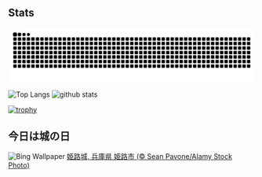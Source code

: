## Stats
<picture>
  <source media="(prefers-color-scheme: dark)" srcset="https://raw.githubusercontent.com/ba230t/ba230t/output/github-contribution-grid-snake-dark.svg">
  <source media="(prefers-color-scheme: light)" srcset="https://raw.githubusercontent.com/ba230t/ba230t/output/github-contribution-grid-snake.svg">
  <img alt="github contribution grid snake animation" src="https://raw.githubusercontent.com/ba230t/ba230t/output/github-contribution-grid-snake.svg">
</picture>

<p align="left">
  <img alt="Top Langs" height="150px" src="https://github-readme-stats.vercel.app/api/top-langs/?username=ba230t&layout=compact&theme=transparent" />
  <img alt="github stats" height="150px" src="https://github-readme-stats.vercel.app/api?username=ba230t&theme=transparent" />
</p>

[![trophy](https://github-profile-trophy.vercel.app/?username=ba230t&theme=transparent&column=7)](https://github.com/ryo-ma/github-profile-trophy)


<!-- Bing Wallpaper Start -->
## 今日は城の日
![Bing Wallpaper](https://www.bing.com/th?id=OHR.CastleDay2025_JA-JP3325548053_1920x1080.jpg&rf=LaDigue_1920x1080.jpg&pid=hp)
[姫路城, 兵庫県 姫路市 (© Sean Pavone/Alamy Stock Photo)](https://www.bing.com/search?q=%E5%A7%AB%E8%B7%AF%E5%9F%8E%2c+%E5%A7%AB%E8%B7%AF%E5%B8%82%2c+%E5%85%B5%E5%BA%AB%E7%9C%8C+&form=hpcapt&filters=HpDate%3a%2220250405_1500%22)
<!-- Bing Wallpaper End -->
